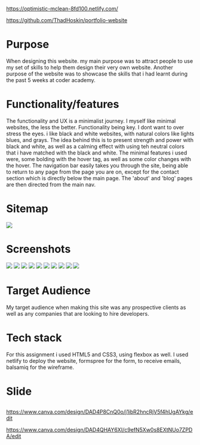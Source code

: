https://optimistic-mclean-8fd100.netlify.com/

https://github.com/ThadHoskin/portfolio-website

# Purpose

When designing this website. my main purpose was to attract people to use my set of skills to help them design their very own website. Another purpose of the website was to showcase the skills that i had learnt during the past 5 weeks at coder academy. 

# Functionality/features

The functionality and UX is a minimalist journey. I myself like minimal websites, the less the better. Functionality being key. I dont want to over stress the eyes. i like black and white websites, with natural colors like lights blues, and grays. The idea behind this is to present strength and power with black and white, as well as a calming effect with using teh neutral colors that i have matched with the black and white. The minimal features i used were, some bolding with the hover tag, as well as some color changes with the hover. The navigation bar easily takes you through the site, being able to return to any page from the page you are on, except for the contact section which is directly below the main page. The 'about' and 'blog' pages are then directed from the main nav. 

# Sitemap

![](lucid-chart-1.png)

# Screenshots

![](front-web-page.png)
![](contact-page.png)
![](bottom-contact.png)
![](about.png)
![](about2.png)
![](blog1.png)
![](blog2.png)
![](balsamiq-1.png)
![](balsamiq-3.png)
![](balsamiq-2.png)






# Target Audience

My target audience when making this site was any prospective clients as well as any companies that are looking to hire developers.

# Tech stack

For this assignment i used HTML5 and CSS3, using flexbox as well. I used netlify to deploy the website, formspree for the form, to receive emails, balsamiq for the wireframe.  


# Slide

## 
https://www.canva.com/design/DAD4P8CnQ0o/j1ibR2hncRjV5f4hUgAYkg/edit

https://www.canva.com/design/DAD4QHAY6XI/c9efN5Xw0s8EXtNUo7ZPDA/edit